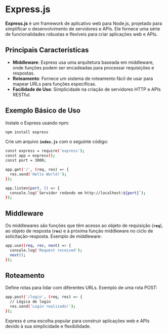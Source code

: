 # Express.js

**Express.js** é um framework de aplicativo web para Node.js, projetado para simplificar o desenvolvimento de servidores e APIs. Ele fornece uma série de funcionalidades robustas e flexíveis para criar aplicações web e APIs.

## Principais Características

- **Middleware**: Express usa uma arquitetura baseada em middleware, onde funções podem ser encadeadas para processar requisições e respostas.
- **Roteamento**: Fornece um sistema de roteamento fácil de usar para mapear URLs para funções específicas.
- **Facilidade de Uso**: Simplicidade na criação de servidores HTTP e APIs RESTful.

## Exemplo Básico de Uso

Instale o Express usando npm:

```bash
npm install express
```

Crie um arquivo **`index.js`** com o seguinte código:

```bash
const express = require('express');
const app = express();
const port = 3000;

app.get('/', (req, res) => {
  res.send('Hello World!');
});

app.listen(port, () => {
  console.log(`Servidor rodando em http://localhost:${port}`);
});
```

## Middleware

Os middlewares são funções que têm acesso ao objeto de requisição (**`req`**), ao objeto de resposta (**`res`**) e à próxima função middleware no ciclo de solicitação-resposta. Exemplo de middleware:

```bash
app.use((req, res, next) => {
  console.log('Request received');
  next();
});
```

## Roteamento

Define rotas para lidar com diferentes URLs. Exemplo de uma rota POST:

```bash
app.post('/login', (req, res) => {
  // Lógica de login
  res.send('Login realizado!');
});
```

Express é uma escolha popular para construir aplicações web e APIs devido à sua simplicidade e flexibilidade.